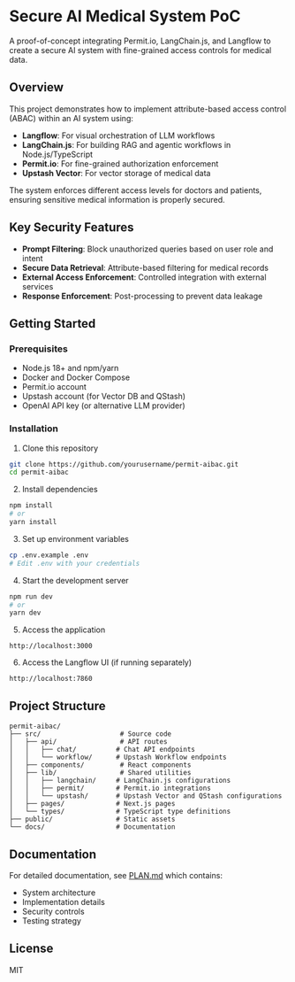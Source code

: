 # Secure AI Medical System PoC

A proof-of-concept integrating Permit.io, LangChain.js, and Langflow to create a secure AI system with fine-grained access controls for medical data.

## Overview

This project demonstrates how to implement attribute-based access control (ABAC) within an AI system using:

- **Langflow**: For visual orchestration of LLM workflows
- **LangChain.js**: For building RAG and agentic workflows in Node.js/TypeScript
- **Permit.io**: For fine-grained authorization enforcement
- **Upstash Vector**: For vector storage of medical data

The system enforces different access levels for doctors and patients, ensuring sensitive medical information is properly secured.

## Key Security Features

- **Prompt Filtering**: Block unauthorized queries based on user role and intent
- **Secure Data Retrieval**: Attribute-based filtering for medical records
- **External Access Enforcement**: Controlled integration with external services
- **Response Enforcement**: Post-processing to prevent data leakage

## Getting Started

### Prerequisites

- Node.js 18+ and npm/yarn
- Docker and Docker Compose
- Permit.io account 
- Upstash account (for Vector DB and QStash)
- OpenAI API key (or alternative LLM provider)

### Installation

1. Clone this repository
```bash
git clone https://github.com/yourusername/permit-aibac.git
cd permit-aibac
```

2. Install dependencies
```bash
npm install
# or
yarn install
```

3. Set up environment variables
```bash
cp .env.example .env
# Edit .env with your credentials
```

4. Start the development server
```bash
npm run dev
# or
yarn dev
```

5. Access the application
```
http://localhost:3000
```

6. Access the Langflow UI (if running separately)
```
http://localhost:7860
```

## Project Structure

```
permit-aibac/
├── src/                    # Source code
│   ├── api/                # API routes
│   │   ├── chat/          # Chat API endpoints
│   │   └── workflow/      # Upstash Workflow endpoints
│   ├── components/         # React components
│   ├── lib/                # Shared utilities
│   │   ├── langchain/     # LangChain.js configurations
│   │   ├── permit/        # Permit.io integrations
│   │   └── upstash/       # Upstash Vector and QStash configurations
│   ├── pages/             # Next.js pages
│   └── types/             # TypeScript type definitions
├── public/                # Static assets
└── docs/                  # Documentation
```

## Documentation

For detailed documentation, see [PLAN.md](PLAN.md) which contains:

- System architecture
- Implementation details
- Security controls
- Testing strategy

## License

MIT
